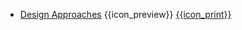 * [Design Approaches]({{baseUrl}}/designApproaches/)
  <trigger for="pop:designApproaches-preview">{{icon_preview}}</trigger> [{{icon_print}}](designApproaches/print.html)

<popover id="pop:designApproaches-preview" title="Design Approaches {{icon_preview}}" placement="right">
  <div slot="content">
    <include src="preview.md" />
  </div>
</popover>

